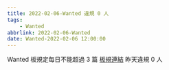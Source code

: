```yaml
---
title: 2022-02-06-Wanted 違規 0 人
tags:
    - Wanted
abbrlink: 2022-02-06-Wanted
date: Wanted-2022-02-06 12:00:00
---
```

Wanted 板規定每日不能超過 3 篇 [板規連結](https://www.ptt.cc/bbs/Wanted/M.1608829773.A.D3B.html)
昨天違規 0 人